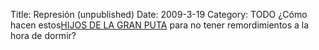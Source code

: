 Title: Represión (unpublished)
Date: 2009-3-19
Category: TODO
¿Cómo hacen estos[HIJOS DE LA GRAN PUTA](http://blip.tv/file/1891138) para no tener remordimientos a la hora de
dormir?[](http://blip.tv/file/1891138)
